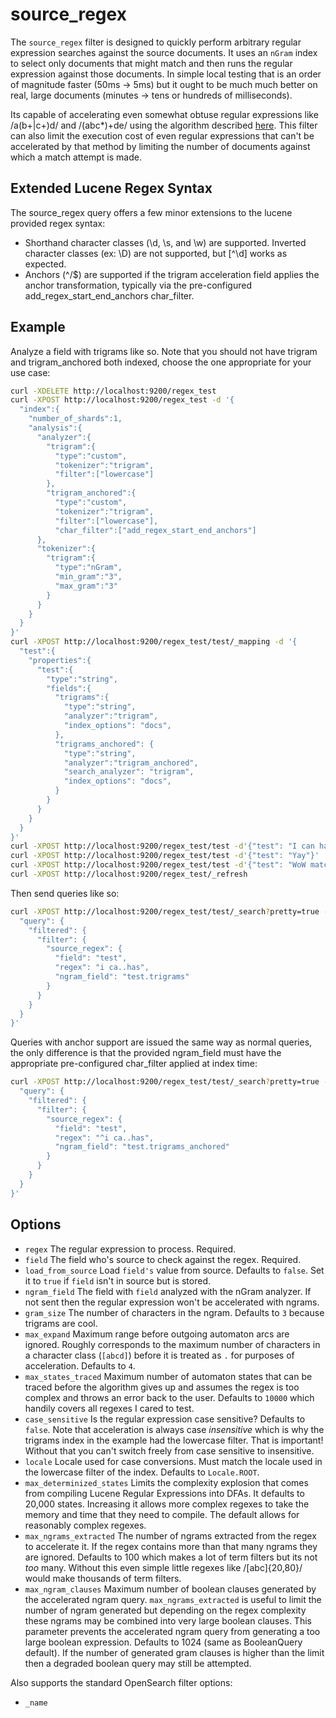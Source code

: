 source_regex
============

The ```source_regex``` filter is designed to quickly perform arbitrary regular
expression searches against the source documents.  It uses an ```nGram``` index
to select only documents that might match and then runs the regular expression
against those documents.  In simple local testing that is an order of magnitude
faster (50ms -> 5ms) but it ought to be much much better on real, large
documents (minutes -> tens or hundreds of milliseconds).

Its capable of accelerating even somewhat obtuse regular expressions like
/a(b+|c+)d/ and /(abc*)+de/ using the algorithm described [here](http://www.pgcon.org/2012/schedule/attachments/248_Alexander%20Korotkov%20-%20Index%20support%20for%20regular%20expression%20search.pdf).
This filter can also limit the execution cost of even regular expressions that
can't be accelerated by that method by limiting the number of documents against
which a match attempt is made.

Extended Lucene Regex Syntax
----------------------------

The source_regex query offers a few minor extensions to the lucene provided
regex syntax:

* Shorthand character classes (\d, \s, and \w) are supported. Inverted character
 classes (ex: \D) are not supported, but [^\d] works as expected.
* Anchors (^/$) are supported if the trigram acceleration field applies the anchor
 transformation, typically via the pre-configured add_regex_start_end_anchors
 char_filter.

Example
-------

Analyze a field with trigrams like so. Note that you should not have trigram and trigram_anchored both indexed, choose the one appropriate for your use case:
```bash
curl -XDELETE http://localhost:9200/regex_test
curl -XPOST http://localhost:9200/regex_test -d '{
  "index":{
    "number_of_shards":1,
    "analysis":{
      "analyzer":{
        "trigram":{
          "type":"custom",
          "tokenizer":"trigram",
          "filter":["lowercase"]
        },
        "trigram_anchored":{
          "type":"custom",
          "tokenizer":"trigram",
          "filter":["lowercase"],
          "char_filter":["add_regex_start_end_anchors"]
      },
      "tokenizer":{
        "trigram":{
          "type":"nGram",
          "min_gram":"3",
          "max_gram":"3"
        }
      }
    }
  }
}'
curl -XPOST http://localhost:9200/regex_test/test/_mapping -d '{
  "test":{
    "properties":{
      "test":{
        "type":"string",
        "fields":{
          "trigrams":{
            "type":"string",
            "analyzer":"trigram",
            "index_options": "docs",
          },
          "trigrams_anchored": {
            "type":"string",
            "analyzer":"trigram_anchored",
            "search_analyzer": "trigram",
            "index_options": "docs",
          }
        }
      }
    }
  }
}'
curl -XPOST http://localhost:9200/regex_test/test -d'{"test": "I can has test"}'
curl -XPOST http://localhost:9200/regex_test/test -d'{"test": "Yay"}'
curl -XPOST http://localhost:9200/regex_test/test -d'{"test": "WoW match STuFF"}'
curl -XPOST http://localhost:9200/regex_test/_refresh
```

Then send queries like so:
```bash
curl -XPOST http://localhost:9200/regex_test/test/_search?pretty=true -d '{
  "query": {
    "filtered": {
      "filter": {
        "source_regex": {
          "field": "test",
          "regex": "i ca..has",
          "ngram_field": "test.trigrams"
        }
      }
    }
  }
}'
```

Queries with anchor support are issued the same way as normal queries, the only
difference is that the provided ngram_field must have the appropriate pre-configured
char_filter applied at index time:
```bash
curl -XPOST http://localhost:9200/regex_test/test/_search?pretty=true -d '{
  "query": {
    "filtered": {
      "filter": {
        "source_regex": {
          "field": "test",
          "regex": "^i ca..has",
          "ngram_field": "test.trigrams_anchored"
        }
      }
    }
  }
}'
```


Options
-------

* ```regex``` The regular expression to process.  Required.
* ```field``` The field who's source to check against the regex.  Required.
* ```load_from_source``` Load ```field's``` value from source.  Defaults to
```false```.  Set it to ```true``` if ```field``` isn't in source but is
stored.
* ```ngram_field``` The field with ```field``` analyzed with the nGram
analyzer.  If not sent then the regular expression won't be accelerated with
ngrams.
* ```gram_size``` The number of characters in the ngram.  Defaults to ```3```
because trigrams are cool.
* ```max_expand``` Maximum range before outgoing automaton arcs are ignored.
Roughly corresponds to the maximum number of characters in a character class
(```[abcd]```) before it is treated as ```.``` for purposes of acceleration.
Defaults to ```4```.
* ```max_states_traced``` Maximum number of automaton states that can be traced
before the algorithm gives up and assumes the regex is too complex and throws
an error back to the user.  Defaults to ```10000``` which handily covers all
regexes I cared to test.
* ```case_sensitive``` Is the regular expression case sensitive?  Defaults to
```false```.  Note that acceleration is always case *insensitive* which is why
the trigrams index in the example had the lowercase filter.  That is important!
Without that you can't switch freely from case sensitive to insensitive.
* ```locale``` Locale used for case conversions.  Must match the locale used in
the lowercase filter of the index.  Defaults to ```Locale.ROOT```.
* ```max_determinized_states``` Limits the complexity explosion that comes from
compiling Lucene Regular Expressions into DFAs.  It defaults to 20,000 states.
Increasing it allows more complex regexes to take the memory and time that they
need to compile.  The default allows for reasonably complex regexes.
* ```max_ngrams_extracted``` The number of ngrams extracted from the regex to
accelerate it.  If the regex contains more than that many ngrams they are
ignored.  Defaults to 100 which makes a lot of term filters but its not _too_
many.  Without this even simple little regexes like /[abc]{20,80}/ would make
thousands of term filters.
* ```max_ngram_clauses``` Maximum number of boolean clauses generated by the
accelerated ngram query. ```max_ngrams_extracted``` is useful to limit the
number of ngram generated but depending on the regex complexity these ngrams
may be combined into very large boolean clauses. This parameter prevents the
accelerated ngram query from generating a too large boolean expression.
Defaults to 1024 (same as BooleanQuery default). If the number of generated
gram clauses is higher than the limit then a degraded boolean query may still
be attempted.

Also supports the standard OpenSearch filter options:
* ```_name```
